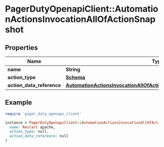# PagerDutyOpenapiClient::AutomationActionsInvocationAllOfActionSnapshot

## Properties

| Name | Type | Description | Notes |
| ---- | ---- | ----------- | ----- |
| **name** | **String** |  |  |
| **action_type** | [**Schema**](Schema.md) |  |  |
| **action_data_reference** | [**AutomationActionsInvocationAllOfActionSnapshotAllOfActionDataReference**](AutomationActionsInvocationAllOfActionSnapshotAllOfActionDataReference.md) |  | [optional] |

## Example

```ruby
require 'pager_duty_openapi_client'

instance = PagerDutyOpenapiClient::AutomationActionsInvocationAllOfActionSnapshot.new(
  name: Restart apache,
  action_type: null,
  action_data_reference: null
)
```

